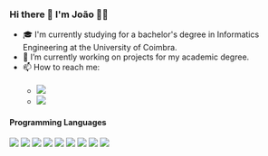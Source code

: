 ### Hi there 👋 I'm João 👨‍💻

- 🎓 I'm currently studying for a bachelor's degree in Informatics Engineering at the University of Coimbra.
- 🔭 I’m currently working on projects for my academic degree.
- 📫 How to reach me: <br /> <br />
  - [![](https://img.shields.io/badge/-lopix23@gmail.com-D14836?style=flat&logo=Gmail&logoColor=white&link=mailto:lopix23@gmail.com)](mailto:lopix23@gmail.com) 
  - [![](https://img.shields.io/badge/LinkedIn-0077B5?style=flat&logo=linkedin&logoColor=white)]()

#### Programming Languages

[![](https://img.shields.io/badge/-C-333333?style=flat&logo=C%2B%2B&logoColor=00599C)]()
[![](https://img.shields.io/badge/-C++-333333?style=flat&logo=C%2B%2B&logoColor=00599C)]()
[![](https://img.shields.io/badge/-Java-333333?style=flat&logo=Java&logoColor=c7620a)]()
[![](https://img.shields.io/badge/-Python-333333?style=flat&logo=Python&logoColor=c7c70a)]()
[![](https://img.shields.io/badge/-VisualBasic-333333?style=flat&logo=VisualStudio&logoColor=613c91)]()
[![](https://img.shields.io/badge/PostgresSQL-333333?style=flat&logo=postgresql&logoColor=2164c2)]()
[![](https://img.shields.io/badge/M-MatLab-333333?style=flat&logoColor=white)]()
[![](https://img.shields.io/badge/ASM-Assembly-333333?style=flat&logoColor=white)]()
[![](https://img.shields.io/badge/AHK-AutoHotkey-333333?style=flat&logoColor=white)]()
